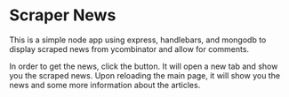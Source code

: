 # Scraper News
This is a simple node app using express, handlebars, and mongodb to display scraped news from ycombinator and allow for comments.

In order to get the news, click the button. It will open a new tab and show you the scraped news. Upon reloading the main page, it will show you the news and some more information about the articles.
